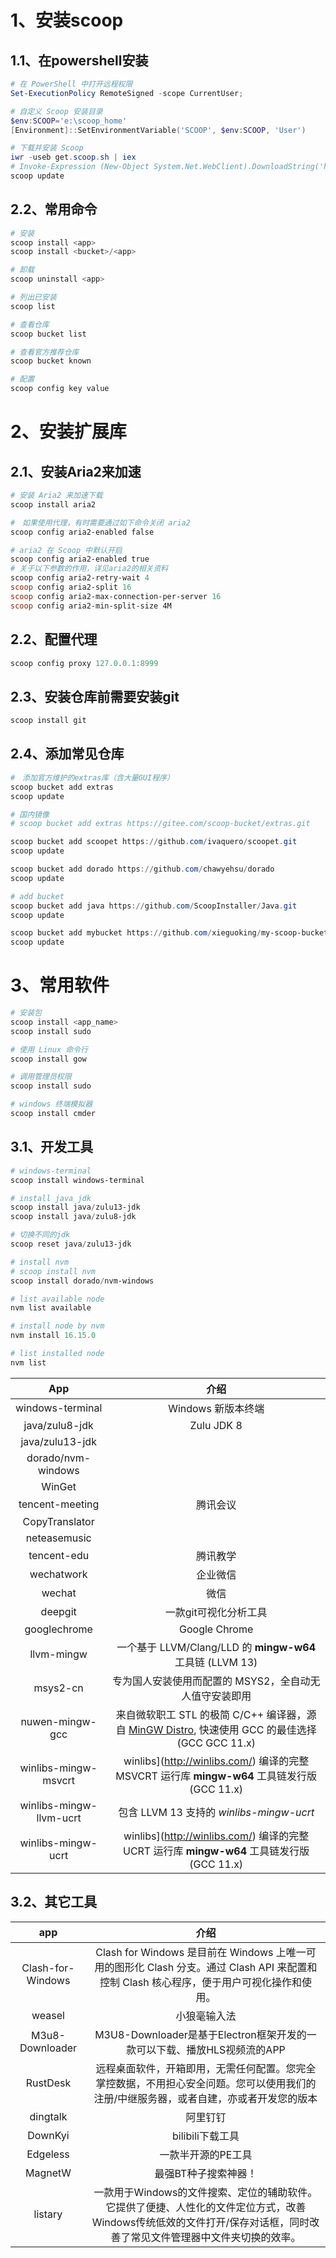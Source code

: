 # 1、安装scoop

## 1.1、在powershell安装

```powershell
# 在 PowerShell 中打开远程权限
Set-ExecutionPolicy RemoteSigned -scope CurrentUser;

# 自定义 Scoop 安装目录
$env:SCOOP='e:\scoop_home'
[Environment]::SetEnvironmentVariable('SCOOP', $env:SCOOP, 'User')

# 下载并安装 Scoop
iwr -useb get.scoop.sh | iex
# Invoke-Expression (New-Object System.Net.WebClient).DownloadString('https://get.scoop.sh')
scoop update
```



## 2.2、常用命令

```powershell
# 安装
scoop install <app>
scoop install <bucket>/<app>

# 卸载
scoop uninstall <app>

# 列出已安装
scoop list

# 查看仓库
scoop bucket list

# 查看官方推荐仓库
scoop bucket known

# 配置
scoop config key value
```



# 2、安装扩展库

## 2.1、安装Aria2来加速

```powershell
# 安装 Aria2 来加速下载
scoop install aria2

#　如果使用代理，有时需要通过如下命令关闭 aria2
scoop config aria2-enabled false

# aria2 在 Scoop 中默认开启
scoop config aria2-enabled true
# 关于以下参数的作用，详见aria2的相关资料
scoop config aria2-retry-wait 4
scoop config aria2-split 16
scoop config aria2-max-connection-per-server 16
scoop config aria2-min-split-size 4M
```

## 2.2、配置代理

```powershell
scoop config proxy 127.0.0.1:8999
```



## 2.3、安装仓库前需要安装git

```powershell
scoop install git
```



## 2.4、添加常见仓库

```powershell
#　添加官方维护的extras库（含大量GUI程序）
scoop bucket add extras
scoop update

# 国内镜像
# scoop bucket add extras https://gitee.com/scoop-bucket/extras.git

scoop bucket add scoopet https://github.com/ivaquero/scoopet.git
scoop update

scoop bucket add dorado https://github.com/chawyehsu/dorado
scoop update

# add bucket
scoop bucket add java https://github.com/ScoopInstaller/Java.git
scoop update

scoop bucket add mybucket https://github.com/xieguoking/my-scoop-bucket.git
scoop update
```



# 3、常用软件

```powershell
# 安装包
scoop install <app_name>
scoop install sudo

# 使用 Linux 命令行
scoop install gow

# 调用管理员权限
scoop install sudo

# windows 终端模拟器
scoop install cmder
```



## 3.1、开发工具



```powershell
# windows-terminal
scoop install windows-terminal

# install java jdk
scoop install java/zulu13-jdk
scoop install java/zulu8-jdk

# 切换不同的jdk
scoop reset java/zulu13-jdk

# install nvm
# scoop install nvm
scoop install dorado/nvm-windows

# list available node
nvm list available

# install node by nvm
nvm install 16.15.0

# list installed node 
nvm list
```



|           App           |                             介绍                             |
| :---------------------: | :----------------------------------------------------------: |
|    windows-terminal     |                      Windows 新版本终端                      |
|     java/zulu8-jdk      |                          Zulu JDK 8                          |
|     java/zulu13-jdk     |                                                              |
|   dorado/nvm-windows    |                                                              |
|         WinGet          |                                                              |
|     tencent-meeting     |                           腾讯会议                           |
|     CopyTranslator      |                                                              |
|      neteasemusic       |                                                              |
|       tencent-edu       |                           腾讯教学                           |
|       wechatwork        |                           企业微信                           |
|         wechat          |                             微信                             |
|         deepgit         |                    一款git可视化分析工具                     |
|      googlechrome       |                        Google Chrome                         |
|       llvm-mingw        |  一个基于 LLVM/Clang/LLD 的 **mingw-w64** 工具链 (LLVM 13)   |
|        msys2-cn         |    专为国人安装使用而配置的 MSYS2，全自动无人值守安装即用    |
|     nuwen-mingw-gcc     | 来自微软职工 STL 的极简 C/C++ 编译器，源自 [MinGW Distro](https://nuwen.net/mingw.html), 快速使用 GCC 的最佳选择 (GCC GCC 11.x) |
|  winlibs-mingw-msvcrt   | winlibs](http://winlibs.com/) 编译的完整 MSVCRT 运行库 **mingw-w64** 工具链发行版 (GCC 11.x) |
| winlibs-mingw-llvm-ucrt |           包含 LLVM 13 支持的 *winlibs-mingw-ucrt*           |
|   winlibs-mingw-ucrt    | winlibs](http://winlibs.com/) 编译的完整 UCRT 运行库 **mingw-w64** 工具链发行版 (GCC 11.x) |


## 3.2、其它工具

|        app        |                             介绍                             |
| :---------------: | :----------------------------------------------------------: |
| Clash-for-Windows | Clash for Windows 是目前在 Windows 上唯一可用的图形化 Clash 分支。通过 Clash API 来配置和控制 Clash 核心程序，便于用户可视化操作和使用。 |
|      weasel       |                         小狼毫输入法                         |
|  M3u8-Downloader  | M3U8-Downloader是基于Electron框架开发的一款可以下载、播放HLS视频流的APP |
|     RustDesk      | 远程桌面软件，开箱即用，无需任何配置。您完全掌控数据，不用担心安全问题。您可以使用我们的注册/中继服务器，或者自建，亦或者开发您的版本 |
|     dingtalk      |                           阿里钉钉                           |
|      DownKyi      |                       bilibili下载工具                       |
|     Edgeless      |                      一款半开源的PE工具                      |
|      MagnetW      |                     最强BT种子搜索神器！                     |
|      listary      | 一款用于Windows的文件搜索、定位的辅助软件。它提供了便捷、人性化的文件定位方式，改善Windows传统低效的文件打开/保存对话框，同时改善了常见文件管理器中文件夹切换的效率。 |

